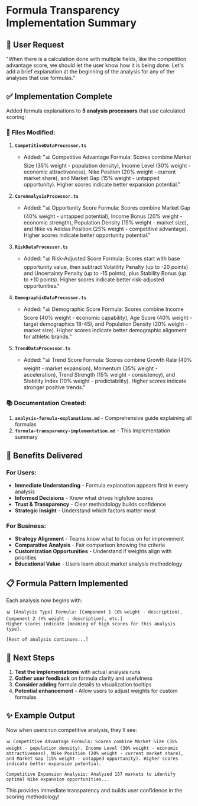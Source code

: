 # Formula Transparency Implementation Summary

## 🎯 **User Request**
"When there is a calculation done with multiple fields, like the competition advantage score, we should let the user know how it is being done. Let's add a brief explanation at the beginning of the analysis for any of the analyses that use formulas."

## ✅ **Implementation Complete**

Added formula explanations to **5 analysis processors** that use calculated scoring:

### **📁 Files Modified:**

1. **`CompetitiveDataProcessor.ts`**
   - Added: "📊 Competitive Advantage Formula: Scores combine Market Size (35% weight - population density), Income Level (30% weight - economic attractiveness), Nike Position (20% weight - current market share), and Market Gap (15% weight - untapped opportunity). Higher scores indicate better expansion potential."

2. **`CoreAnalysisProcessor.ts`** 
   - Added: "📊 Opportunity Score Formula: Scores combine Market Gap (40% weight - untapped potential), Income Bonus (20% weight - economic strength), Population Density (15% weight - market size), and Nike vs Adidas Position (25% weight - competitive advantage). Higher scores indicate better opportunity potential."

3. **`RiskDataProcessor.ts`**
   - Added: "📊 Risk-Adjusted Score Formula: Scores start with base opportunity value, then subtract Volatility Penalty (up to -20 points) and Uncertainty Penalty (up to -15 points), plus Stability Bonus (up to +10 points). Higher scores indicate better risk-adjusted opportunities."

4. **`DemographicDataProcessor.ts`**
   - Added: "📊 Demographic Score Formula: Scores combine Income Score (40% weight - economic capability), Age Score (40% weight - target demographics 18-45), and Population Density (20% weight - market size). Higher scores indicate better demographic alignment for athletic brands."

5. **`TrendDataProcessor.ts`**
   - Added: "📊 Trend Score Formula: Scores combine Growth Rate (40% weight - market expansion), Momentum (35% weight - acceleration), Trend Strength (15% weight - consistency), and Stability Index (10% weight - predictability). Higher scores indicate stronger positive trends."

### **📚 Documentation Created:**

1. **`analysis-formula-explanations.md`** - Comprehensive guide explaining all formulas
2. **`formula-transparency-implementation.md`** - This implementation summary

## 🎯 **Benefits Delivered**

### **For Users:**
- **Immediate Understanding** - Formula explanation appears first in every analysis
- **Informed Decisions** - Know what drives high/low scores  
- **Trust & Transparency** - Clear methodology builds confidence
- **Strategic Insight** - Understand which factors matter most

### **For Business:**
- **Strategy Alignment** - Teams know what to focus on for improvement
- **Comparative Analysis** - Fair comparison knowing the criteria
- **Customization Opportunities** - Understand if weights align with priorities
- **Educational Value** - Users learn about market analysis methodology

## 📋 **Formula Pattern Implemented**

Each analysis now begins with:
```
📊 [Analysis Type] Formula: [Component 1 (X% weight - description), Component 2 (Y% weight - description), etc.]
Higher scores indicate [meaning of high scores for this analysis type].

[Rest of analysis continues...]
```

## 🚀 **Next Steps**

1. **Test the implementations** with actual analysis runs
2. **Gather user feedback** on formula clarity and usefulness  
3. **Consider adding** formula details to visualization tooltips
4. **Potential enhancement** - Allow users to adjust weights for custom formulas

## ✨ **Example Output**

Now when users run competitive analysis, they'll see:
```
📊 Competitive Advantage Formula: Scores combine Market Size (35% weight - population density), Income Level (30% weight - economic attractiveness), Nike Position (20% weight - current market share), and Market Gap (15% weight - untapped opportunity). Higher scores indicate better expansion potential.

Competitive Expansion Analysis: Analyzed 157 markets to identify optimal Nike expansion opportunities...
```

This provides immediate transparency and builds user confidence in the scoring methodology! 